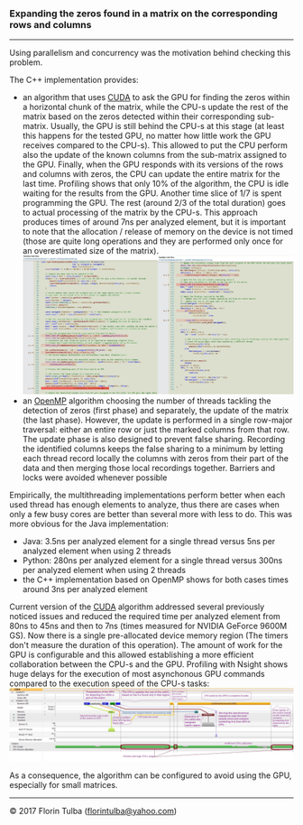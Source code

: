 ### Expanding the zeros found in a matrix on the corresponding rows and columns

* * *

Using parallelism and concurrency was the motivation behind checking this problem.

The C++ implementation provides:

- an algorithm that uses [CUDA](https://en.wikipedia.org/wiki/CUDA) to ask the GPU for finding the zeros within a horizontal chunk of the matrix, while the CPU-s update the rest of the matrix based on the zeros detected within their corresponding sub-matrix. Usually, the GPU is still behind the CPU-s at this stage (at least this happens for the tested GPU, no matter how little work the GPU receives compared to the CPU-s). This allowed to put the CPU perform also the update of the known columns from the sub-matrix assigned to the GPU. Finally, when the GPU responds with its versions of the rows and columns with zeros, the CPU can update the entire matrix for the last time. Profiling shows that only 10% of the algorithm, the CPU is idle waiting for the results from the GPU. Another time slice of 1/7 is spent programming the GPU. The rest (around 2/3 of the total duration) goes to actual processing of the matrix by the CPU-s. This approach produces times of around 7ns per analyzed element, but it is important to note that the allocation / release of memory on the device is not timed (those are quite long operations and they are performed only once for an overestimated size of the matrix).<br>![](C++_OpenMP_CUDA/profiled_CUDA_version.jpg)
- an [OpenMP](http://www.openmp.org/) algorithm choosing the number of threads tackling the detection of zeros (first phase) and separately, the update of the matrix (the last phase). However, the update is performed in a single row-major traversal: either an entire row or just the marked columns from that row. The update phase is also designed to prevent false sharing. Recording the identified columns keeps the false sharing to a minimum by letting each thread record locally the columns with zeros from their part of the data and then merging those local recordings together. Barriers and locks were avoided whenever possible

Empirically, the multithreading implementations perform better when each used thread has enough elements to analyze, thus there are cases when only a few busy cores are better than several more with less to do. This was more obvious for the Java implementation:

- Java: 3.5ns per analyzed element for a single thread versus 5ns per analyzed element when using 2 threads
- Python: 280ns per analyzed element for a single thread versus 300ns per analyzed element when using 2 threads
- the C++ implementation based on OpenMP shows for both cases times around 3ns per analyzed element

Current version of the [CUDA](https://en.wikipedia.org/wiki/CUDA) algorithm addressed several previously noticed issues and reduced the required time per analyzed element from 80ns to 45ns and then to 7ns (times measured for NVIDIA GeForce 9600M GS). Now there is a single pre-allocated device memory region (The timers don&#39;t measure the duration of this operation). The amount of work for the GPU is configurable and this allowed establishing a more efficient collaboration between the CPU-s and the GPU. Profiling with Nsight shows huge delays for the execution of most asynchonous GPU commands compared to the execution speed of the CPU-s tasks:<br>![](C++_OpenMP_CUDA/profiled_CUDA_version_NSight.jpg)

As a consequence, the algorithm can be configured to avoid using the GPU, especially for small matrices.

* * *

&copy; 2017 Florin Tulba (florintulba@yahoo.com)